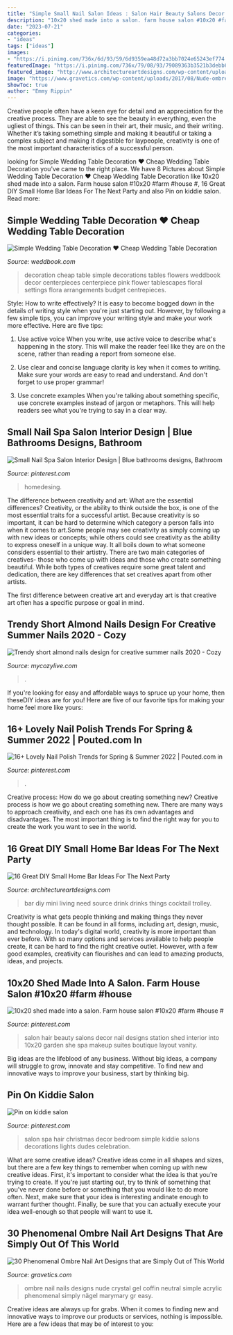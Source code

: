 ```yaml
---
title: "Simple Small Nail Salon Ideas : Salon Hair Beauty Salons Decor Nail Designs Station Shed Interior Into 10x20 Garden She Spa Makeup Suites Boutique Layout Vanity"
description: "10x20 shed made into a salon. farm house salon #10x20 #farm #house #"
date: "2023-07-21"
categories:
- "ideas"
tags: ["ideas"]
images:
- "https://i.pinimg.com/736x/6d/93/59/6d9359ea48d72a3bb7024e65243ef774.jpg"
featuredImage: "https://i.pinimg.com/736x/79/08/93/79089363b3521b3debb6a444973ceac9.jpg"
featured_image: "http://www.architectureartdesigns.com/wp-content/uploads/2015/05/647.jpg"
image: "https://www.gravetics.com/wp-content/uploads/2017/08/Nude-ombre-nails.jpg"
ShowToc: true
author: "Emmy Rippin"
---
```



Creative people often have a keen eye for detail and an appreciation for the creative process. They are able to see the beauty in everything, even the ugliest of things. This can be seen in their art, their music, and their writing. Whether it’s taking something simple and making it beautiful or taking a complex subject and making it digestible for laypeople, creativity is one of the most important characteristics of a successful person.

	

		
looking for Simple Wedding Table Decoration ♥ Cheap Wedding Table Decoration you've came to the right place. We have 8 Pictures about Simple Wedding Table Decoration ♥ Cheap Wedding Table Decoration like 10x20 shed made into a salon. Farm house salon #10x20 #farm #house #, 16 Great DIY Small Home Bar Ideas For The Next Party and also Pin on kiddie salon. Read more:
		
    
## Simple Wedding Table Decoration ♥ Cheap Wedding Table Decoration

<img loading=lazy src="http://s4.weddbook.me/t1/8/9/2/892374/tablescapes.jpg" onerror="this.onerror=null;this.src='https://tse4.mm.bing.net/th?id=OIP.SvfJMCNQ0En4Pd9FeXjgeAHaLG&amp;pid=15.1';" alt="Simple Wedding Table Decoration ♥ Cheap Wedding Table Decoration">

_Source: weddbook.com_

>decoration cheap table simple decorations tables flowers weddbook decor centerpieces centerpiece pink flower tablescapes floral settings flora arrangements budget centrepieces. 

	

Style: How to write effectively?
It is easy to become bogged down in the details of writing style when you're just starting out. However, by following a few simple tips, you can improve your writing style and make your work more effective. Here are five tips:
1. Use active voice
When you write, use active voice to describe what's happening in the story. This will make the reader feel like they are on the scene, rather than reading a report from someone else.

2. Use clear and concise language
 clarity is key when it comes to writing. Make sure your words are easy to read and understand. And don't forget to use proper grammar!

3. Use concrete examples    When you're talking about something specific, use concrete examples instead of jargon or metaphors. This will help readers see what you're trying to say in a clear way.

    
## Small Nail Spa Salon Interior Design | Blue Bathrooms Designs, Bathroom

<img loading=lazy src="https://i.pinimg.com/736x/6d/93/59/6d9359ea48d72a3bb7024e65243ef774.jpg" onerror="this.onerror=null;this.src='https://tse3.mm.bing.net/th?id=OIP.q3hxxub8NfuaJT3H12I7kAHaLH&amp;pid=15.1';" alt="Small Nail Spa Salon Interior Design | Blue bathrooms designs, Bathroom">

_Source: pinterest.com_

>homedesing. 

	

The difference between creativity and art: What are the essential differences?
Creativity, or the ability to think outside the box, is one of the most essential traits for a successful artist. Because creativity is so important, it can be hard to determine which category a person falls into when it comes to art.Some people may see creativity as simply coming up with new ideas or concepts; while others could see creativity as the ability to express oneself in a unique way. It all boils down to what someone considers essential to their artistry.
There are two main categories of creatives- those who come up with ideas and those who create something beautiful. While both types of creatives require some great talent and dedication, there are key differences that set creatives apart from other artists. 

The first difference between creative art and everyday art is that creative art often has a specific purpose or goal in mind.

    
## Trendy Short Almond Nails Design For Creative Summer Nails 2020 - Cozy

<img loading=lazy src="https://mycozylive.com/wp-content/uploads/2020/07/38-1.png" onerror="this.onerror=null;this.src='https://tse1.mm.bing.net/th?id=OIP._aazWtJF1I0j1c1sGz2lwwHaJs&amp;pid=15.1';" alt="Trendy short almond nails design for creative summer nails 2020 - Cozy">

_Source: mycozylive.com_

>. 

	

If you're looking for easy and affordable ways to spruce up your home, then theseDIY ideas are for you! Here are five of our favorite tips for making your home feel more like yours: 

    
## 16+ Lovely Nail Polish Trends For Spring &amp; Summer 2022 | Pouted.com In

<img loading=lazy src="https://i.pinimg.com/736x/dc/46/8e/dc468e3d8f9d36461e0b7ce908c70333.jpg" onerror="this.onerror=null;this.src='https://tse3.mm.bing.net/th?id=OIP.LWFrEvTH_JjgbJSfHW6COgHaJ4&amp;pid=15.1';" alt="16+ Lovely Nail Polish Trends for Spring &amp; Summer 2022 | Pouted.com in">

_Source: pinterest.com_

>. 

	

Creative process: How do we go about creating something new?
Creative process is how we go about creating something new. There are many ways to approach creativity, and each one has its own advantages and disadvantages. The most important thing is to find the right way for you to create the work you want to see in the world.

    
## 16 Great DIY Small Home Bar Ideas For The Next Party

<img loading=lazy src="http://www.architectureartdesigns.com/wp-content/uploads/2015/05/647.jpg" onerror="this.onerror=null;this.src='https://tse2.mm.bing.net/th?id=OIP.8MPrWA1E2cFqNq7TGn8RFAHaJ4&amp;pid=15.1';" alt="16 Great DIY Small Home Bar Ideas For The Next Party">

_Source: architectureartdesigns.com_

>bar diy mini living need source drink drinks things cocktail trolley. 

	

Creativity is what gets people thinking and making things they never thought possible. It can be found in all forms, including art, design, music, and technology. In today's digital world, creativity is more important than ever before. With so many options and services available to help people create, it can be hard to find the right creative outlet. However, with a few good examples, creativity can flourishes and can lead to amazing products, ideas, and projects.

    
## 10x20 Shed Made Into A Salon. Farm House Salon #10x20 #farm #house #

<img loading=lazy src="https://i.pinimg.com/736x/79/08/93/79089363b3521b3debb6a444973ceac9.jpg" onerror="this.onerror=null;this.src='https://tse4.mm.bing.net/th?id=OIP.KaPWuhtOzlYE5mPUeMRIggHaJ3&amp;pid=15.1';" alt="10x20 shed made into a salon. Farm house salon #10x20 #farm #house #">

_Source: pinterest.com_

>salon hair beauty salons decor nail designs station shed interior into 10x20 garden she spa makeup suites boutique layout vanity. 

	

Big ideas are the lifeblood of any business. Without big ideas, a company will struggle to grow, innovate and stay competitive. To find new and innovative ways to improve your business, start by thinking big.

    
## Pin On Kiddie Salon

<img loading=lazy src="https://i.pinimg.com/736x/d8/cb/62/d8cb629d6b0b133b03aca35c1594c441--kids-salon-kids-spa.jpg" onerror="this.onerror=null;this.src='https://tse4.mm.bing.net/th?id=OIP.e46rdcxDU2ywoqZo3eFjjQHaJ4&amp;pid=15.1';" alt="Pin on kiddie salon">

_Source: pinterest.com_

>salon spa hair christmas decor bedroom simple kiddie salons decorations lights dudes celebration. 

	

What are some creative ideas?
Creative ideas come in all shapes and sizes, but there are a few key things to remember when coming up with new creative ideas. First, it's important to consider what the idea is that you're trying to create. If you're just starting out, try to think of something that you've never done before or something that you would like to do more often. Next, make sure that your idea is interesting andinate enough to warrant further thought. Finally, be sure that you can actually execute your idea well-enough so that people will want to use it.

    
## 30 Phenomenal Ombre Nail Art Designs That Are Simply Out Of This World

<img loading=lazy src="https://www.gravetics.com/wp-content/uploads/2017/08/Nude-ombre-nails.jpg" onerror="this.onerror=null;this.src='https://tse4.mm.bing.net/th?id=OIP.OWSIGsdCgMHVjE1sPzJXnQHaJ_&amp;pid=15.1';" alt="30 Phenomenal Ombre Nail Art Designs that are Simply Out of This World">

_Source: gravetics.com_

>ombre nail nails designs nude crystal gel coffin neutral simple acrylic phenomenal simply nägel marymary gr easy. 

	

Creative ideas are always up for grabs. When it comes to finding new and innovative ways to improve our products or services, nothing is impossible. Here are a few ideas that may be of interest to you: 

